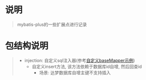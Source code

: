 # 说明

> mybatis-plus的一些扩展点进行记录

# 包结构说明

> - injection: 自定义sql注入器(参考[自定义baseMapper示例](https://gitee.com/baomidou/mybatis-plus-samples/tree/master/mybatis-plus-sample-deluxe))
>   - 自定义insert方法, 该方法依赖于数据库id自增, 然后回查id
>     - 场景: 达梦数据库自增主键不支持插入
